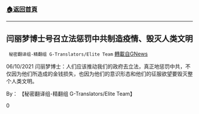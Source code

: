 ###  [:house:返回首頁](https://github.com/ourhimalayas/txt)
---

## 闫丽梦博士号召立法惩罚中共制造疫情、毁灭人类文明
` 秘密翻译组-精翻组 G-Translators/Elite Team` [轉載自GNews](https://gnews.org/zh-hans/1315095/)

06/10/2021 闫丽梦博士：人们应该推动我们的政府去立法，真正地惩罚中共，不仅因为他们所造成的金钱损失，也因为他们的意识形态和他们的征服欲望要毁灭整个人类文明。

By： 【秘密翻译组-精翻组 G-Translators/Elite Team】

0
